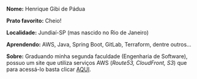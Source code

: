 **Nome:** Henrique Gibi de Pádua

**Prato favorito:** Cheio!

**Localidade:** Jundiaí-SP (mas nascido no Rio de Janeiro)

**Aprendendo:** AWS, Java, Spring Boot, GitLab, Terraform, dentre outros...

**Sobre:** Graduando minha segunda faculdade (Engenharia de Software), possuo um site que utiliza serviços AWS (*Route53, CloudFront, S3*) que para acessá-lo basta clicar [AQUI](http://henriquegibi.click/).